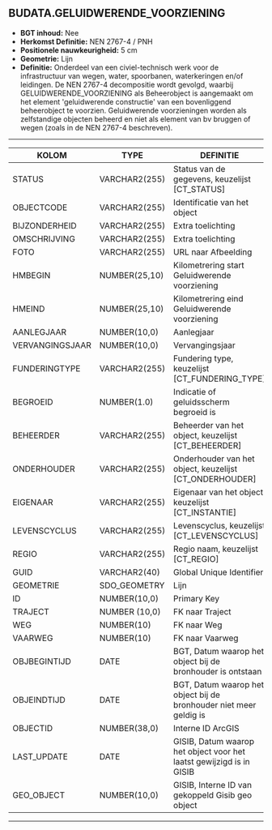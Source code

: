 ﻿## BUDATA.GELUIDWERENDE_VOORZIENING

* __BGT inhoud:__ Nee
* __Herkomst Definitie:__ NEN 2767-4 / PNH
* __Positionele nauwkeurigheid:__ 5 cm
* __Geometrie:__ Lijn
* __Definitie:__ Onderdeel van een civiel-technisch werk voor de infrastructuur van wegen, water, spoorbanen, waterkeringen en/of leidingen. De NEN 2767-4 decompositie wordt gevolgd, waarbij GELUIDWERENDE_VOORZIENING als Beheerobject is aangemaakt om het element 'geluidwerende constructie' van een bovenliggend beheerobject te voorzien.
Geluidwerende voorzieningen worden als zelfstandige objecten beheerd en niet als element van bv bruggen of wegen (zoals in de NEN 2767-4 beschreven).


***

|KOLOM                               |TYPE              |DEFINITIE|
|------                              |----              |-----    |
|STATUS                              |VARCHAR2(255)     |Status van de gegevens, keuzelijst [CT_STATUS]|
|OBJECTCODE                          |VARCHAR2(255)     |Identificatie van het object|
|BIJZONDERHEID                       |VARCHAR2(255)     |Extra toelichting|
|OMSCHRIJVING                        |VARCHAR2(255)     |Extra toelichting|
|FOTO                                |VARCHAR2(255)     |URL naar Afbeelding|
|HMBEGIN                             |NUMBER(25,10)     |Kilometrering start Geluidwerende voorziening|
|HMEIND                              |NUMBER(25,10)     |Kilometrering eind Geluidwerende voorziening|
|AANLEGJAAR                          |NUMBER(10,0)      |Aanlegjaar|
|VERVANGINGSJAAR                     |NUMBER(10,0)      |Vervangingsjaar|
|FUNDERINGTYPE                       |VARCHAR2(255)     |Fundering type, keuzelijst [CT_FUNDERING_TYPE]|
|BEGROEID                            |NUMBER(1.0)       |Indicatie of geluidsscherm begroeid is|
|BEHEERDER                           |VARCHAR2(255)     |Beheerder van het object, keuzelijst [CT_BEHEERDER]|
|ONDERHOUDER                         |VARCHAR2(255)     |Onderhouder van het object, keuzelijst [CT_ONDERHOUDER]|
|EIGENAAR                            |VARCHAR2(255)     |Eigenaar van het object, keuzelijst [CT_INSTANTIE]|
|LEVENSCYCLUS                        |VARCHAR2(255)     |Levenscyclus, keuzelijst [CT_LEVENSCYCLUS]|
|REGIO                               |VARCHAR2(255)     |Regio naam, keuzelijst [CT_REGIO]|
|GUID                                |VARCHAR2(40)      |Global Unique Identifier|
|GEOMETRIE                           |SDO_GEOMETRY      |Lijn|
|ID                                  |NUMBER(10,0)      |Primary Key|
|TRAJECT                             |NUMBER (10,0)     |FK naar Traject|
|WEG                                 |NUMBER(10)        |FK naar Weg|
|VAARWEG                             |NUMBER(10)        |FK naar Vaarweg|
|OBJBEGINTIJD                        |DATE              |BGT, Datum waarop het object bij de bronhouder is ontstaan|
|OBJEINDTIJD                         |DATE              |BGT, Datum waarop het object bij de bronhouder niet meer geldig is|
|OBJECTID                            |NUMBER(38,0)      |Interne ID ArcGIS|
|LAST_UPDATE                         |DATE              |GISIB, Datum waarop het object voor het laatst gewijzigd is in GISIB|
|GEO_OBJECT                          |NUMBER(10,0)      |GISIB, Interne ID van gekoppeld Gisib geo object|


***
